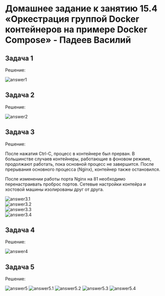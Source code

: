 
# Домашнее задание к занятию 15.4 «Оркестрация группой Docker контейнеров на примере Docker Compose» - Падеев Василий

## Задача 1

Решение:

![answer1](https://github.com/Vasiliy-Ser/Homework_15.4_Docker-Compose/blob/efb0fc31439e7ccbdbd7f50d2d9486d4d7d8e7cc/png/1.png)

## Задача 2

Решение:

![answer2](https://github.com/Vasiliy-Ser/Homework_15.4_Docker-Compose/blob/efb0fc31439e7ccbdbd7f50d2d9486d4d7d8e7cc/png/2.png)


## Задача 3  

Решение:

После нажатия Ctrl-C, процесс в контейнере был прерван. В большинстве случаев контейнеры, работающие в фоновом режиме, продолжают работать, пока основной процесс  не завершится. После прерывания основного процесса (Nginx), контейнер также остановился.

После изменении работы порта Nginx на 81 необходимо перенастраивать проброс портов. Сетевые настройки контейра и хостовой машины изолированы друг от друга.  

![answer3.1](https://github.com/Vasiliy-Ser/Homework_15.4_Docker-Compose/blob/efb0fc31439e7ccbdbd7f50d2d9486d4d7d8e7cc/png/3.1.png)  
![answer3.2](https://github.com/Vasiliy-Ser/Homework_15.4_Docker-Compose/blob/efb0fc31439e7ccbdbd7f50d2d9486d4d7d8e7cc/png/3.2.png)  
![answer3.3](https://github.com/Vasiliy-Ser/Homework_15.4_Docker-Compose/blob/efb0fc31439e7ccbdbd7f50d2d9486d4d7d8e7cc/png/3.3.png)  
![answer3.4](https://github.com/Vasiliy-Ser/Homework_15.4_Docker-Compose/blob/efb0fc31439e7ccbdbd7f50d2d9486d4d7d8e7cc/png/3.4.png)  


## Задача 4

Решение:

![answer4](https://github.com/Vasiliy-Ser/Homework_15.4_Docker-Compose/blob/efb0fc31439e7ccbdbd7f50d2d9486d4d7d8e7cc/png/4.png)


## Задача 5

Решение:


![answer5](https://github.com/Vasiliy-Ser/Homework_15.4_Docker-Compose/blob/efb0fc31439e7ccbdbd7f50d2d9486d4d7d8e7cc/png/5.png)
![answer5.1](https://github.com/Vasiliy-Ser/Homework_15.4_Docker-Compose/blob/efb0fc31439e7ccbdbd7f50d2d9486d4d7d8e7cc/png/5.1.png)
![answer5.2](https://github.com/Vasiliy-Ser/Homework_15.4_Docker-Compose/blob/efb0fc31439e7ccbdbd7f50d2d9486d4d7d8e7cc/png/5.2.png)
![answer5.3](https://github.com/Vasiliy-Ser/Homework_15.4_Docker-Compose/blob/efb0fc31439e7ccbdbd7f50d2d9486d4d7d8e7cc/png/5.3.png)
![answer5.4](https://github.com/Vasiliy-Ser/Homework_15.4_Docker-Compose/blob/efb0fc31439e7ccbdbd7f50d2d9486d4d7d8e7cc/png/5.4.png)
